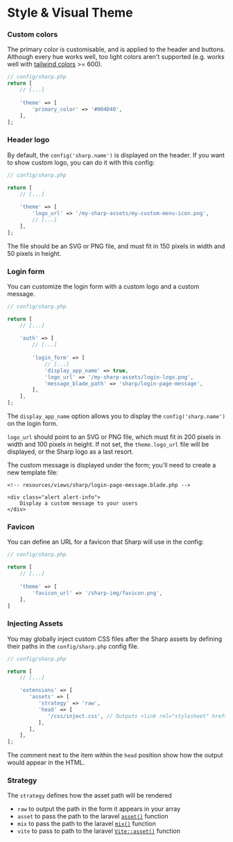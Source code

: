 # Style & Visual Theme

### Custom colors

The primary color is customisable, and is applied to the header and buttons. Although every hue works well, too light colors aren't supported (e.g. works well with [tailwind colors](https://tailwindcss.com/docs/customizing-colors#color-palette-reference) >= 600).

```php
// config/sharp.php
return [
    // [...]
    
    'theme' => [
        'primary_color' => '#004D40',
    ],
];
```

### Header logo

By default, the `config('sharp.name')` is displayed on the header. If you want to show custom logo, you can do it with this config:

```php
// config/sharp.php

return [
    // [...]
    
    'theme' => [
        'logo_url' => '/my-sharp-assets/my-custom-menu-icon.png',
        // [...]
    ],
];
```

The file should be an SVG or PNG file, and must fit in 150 pixels in width and 50 pixels in height.

### Login form

You can customize the login form with a custom logo and a custom message.

```php
// config/sharp.php

return [
    // [...]
    
    'auth' => [
        // [...]
        
        'login_form' => [
            // [...]
            'display_app_name' => true,
            'logo_url' => '/my-sharp-assets/login-logo.png',
            'message_blade_path' => 'sharp/login-page-message',
        ],
    ],
];
```

The `display_app_name` option allows you to display the `config('sharp.name')` on the login form.

`logo_url` should point to an SVG or PNG file, which must fit in 200 pixels in width and 100 pixels in height. If not set, the `theme.logo_url` file will be displayed, or the Sharp logo as a last resort.

The custom message is displayed under the form; you'll need to create a new template file:

```blade
<!-- resources/views/sharp/login-page-message.blade.php -->

<div class="alert alert-info">
    Display a custom message to your users
</div>
```

### Favicon

You can define an URL for a favicon that Sharp will use in the config:

```php
// config/sharp.php

return [
    // [...]
    
    'theme' => [
        'favicon_url' => '/sharp-img/favicon.png',
    ],
]
```

### Injecting Assets

You may globally inject custom CSS files after the Sharp assets by defining their paths in the `config/sharp.php` config file.

```php
// config/sharp.php

return [
    // [...]

    'extensions' => [
       'assets' => [
          'strategy' => 'raw',
          'head' => [
             '/css/inject.css', // Outputs <link rel="stylesheet" href="/css/inject.css"> after sharp assets
          ],
       ],
    ],
];
```

The comment next to the item within the `head` position show how the output would appear in the HTML.

### Strategy

The `strategy` defines how the asset path will be rendered

- `raw` to output the path in the form it appears in your array
- `asset` to pass the path to the laravel [`asset()`](https://laravel.com/docs/5.6/helpers#method-asset) function
- `mix` to pass the path to the laravel [`mix()`](https://laravel.com/docs/5.6/helpers#method-mix) function
- `vite` to pass to path to the laravel [`Vite::asset()`](https://laravel.com/docs/10.x/vite#blade-processing-static-assets) function
